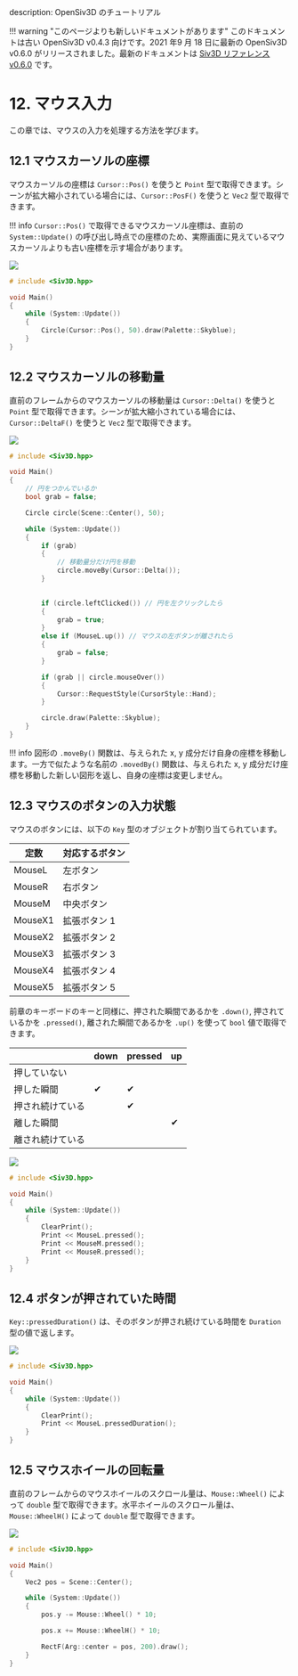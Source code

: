 description: OpenSiv3D のチュートリアル

!!! warning "このページよりも新しいドキュメントがあります"
	このドキュメントは古い OpenSiv3D v0.4.3 向けです。2021 年9 月 18 日に最新の OpenSiv3D v0.6.0 がリリースされました。最新のドキュメントは [Siv3D リファレンス v0.6.0](https://zenn.dev/reputeless/books/siv3d-documentation) です。

# 12. マウス入力

この章では、マウスの入力を処理する方法を学びます。

## 12.1 マウスカーソルの座標
マウスカーソルの座標は `Cursor::Pos()` を使うと `Point` 型で取得できます。シーンが拡大縮小されている場合には、`Cursor::PosF()` を使うと `Vec2` 型で取得できます。

!!! info
	`Cursor::Pos()` で取得できるマウスカーソル座標は、直前の `System::Update()` の呼び出し時点での座標のため、実際画面に見えているマウスカーソルよりも古い座標を示す場合があります。

![](https://github.com/Siv3D/siv3d.docs.images/blob/master/tutorial/12/1-0.gif?raw=true)

```C++
# include <Siv3D.hpp>

void Main()
{
	while (System::Update())
	{
		Circle(Cursor::Pos(), 50).draw(Palette::Skyblue);
	}
}
```


## 12.2 マウスカーソルの移動量
直前のフレームからのマウスカーソルの移動量は `Cursor::Delta()` を使うと `Point` 型で取得できます。シーンが拡大縮小されている場合には、`Cursor::DeltaF()` を使うと `Vec2` 型で取得できます。

![](https://github.com/Siv3D/siv3d.docs.images/blob/master/tutorial/12/2-0.gif?raw=true)

```C++
# include <Siv3D.hpp>

void Main()
{
	// 円をつかんでいるか
	bool grab = false;

	Circle circle(Scene::Center(), 50);

	while (System::Update())
	{
		if (grab)
		{
			// 移動量分だけ円を移動
			circle.moveBy(Cursor::Delta());
		}

		
		if (circle.leftClicked()) // 円を左クリックしたら
		{
			grab = true;
		}
		else if (MouseL.up()) // マウスの左ボタンが離されたら
		{
			grab = false;
		}

		if (grab || circle.mouseOver())
		{
			Cursor::RequestStyle(CursorStyle::Hand);
		}

		circle.draw(Palette::Skyblue);
	}
}
```

!!! info
	図形の `.moveBy()` 関数は、与えられた x, y 成分だけ自身の座標を移動します。一方で似たような名前の `.movedBy()` 関数は、与えられた x, y 成分だけ座標を移動した新しい図形を返し、自身の座標は変更しません。


## 12.3 マウスのボタンの入力状態
マウスのボタンには、以下の `Key` 型のオブジェクトが割り当てられています。

| 定数      | 対応するボタン |
|---------|---------|
| MouseL  | 左ボタン    |
| MouseR  | 右ボタン    |
| MouseM  | 中央ボタン   |
| MouseX1 | 拡張ボタン 1 |
| MouseX2 | 拡張ボタン 2 |
| MouseX3 | 拡張ボタン 3 |
| MouseX4 | 拡張ボタン 4 |
| MouseX5 | 拡張ボタン 5 |

前章のキーボードのキーと同様に、押された瞬間であるかを `.down()`, 押されているかを `.pressed()`, 離された瞬間であるかを `.up()` を使って `bool` 値で取得できます。

|          | down | pressed | up |
|----------|------|---------|----|
| 押していない   |      |         |    |
| 押した瞬間    | ✔    | ✔       |    |
| 押され続けている |      | ✔       |    |
| 離した瞬間    |      |         | ✔  |
| 離され続けている |      |         |    |

![](https://github.com/Siv3D/siv3d.docs.images/blob/master/tutorial/12/3-0.gif?raw=true)

```C++
# include <Siv3D.hpp>

void Main()
{
	while (System::Update())
	{
		ClearPrint();
		Print << MouseL.pressed();
		Print << MouseM.pressed();
		Print << MouseR.pressed();
	}
}
```


## 12.4 ボタンが押されていた時間
`Key::pressedDuration()` は、そのボタンが押され続けている時間を `Duration` 型の値で返します。

![](https://github.com/Siv3D/siv3d.docs.images/blob/master/tutorial/12/4-0.png?raw=true)

```C++
# include <Siv3D.hpp>

void Main()
{
	while (System::Update())
	{
		ClearPrint();
		Print << MouseL.pressedDuration();
	}
}
```


## 12.5 マウスホイールの回転量
直前のフレームからのマウスホイールのスクロール量は、`Mouse::Wheel()` によって `double` 型で取得できます。水平ホイールのスクロール量は、`Mouse::WheelH()` によって `double` 型で取得できます。

![](https://github.com/Siv3D/siv3d.docs.images/blob/master/tutorial/12/5-0.gif?raw=true)

```C++
# include <Siv3D.hpp>

void Main()
{
	Vec2 pos = Scene::Center();

	while (System::Update())
	{
		pos.y -= Mouse::Wheel() * 10;

		pos.x += Mouse::WheelH() * 10;

		RectF(Arg::center = pos, 200).draw();
	}
}
```

